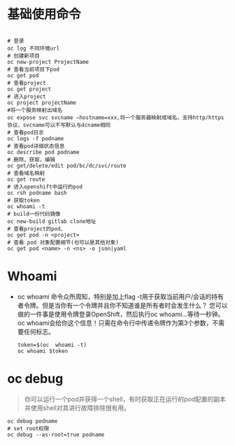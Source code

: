 # 基础使用命令

```shell

# 登录
oc log 不同环境url
# 创建新项目
oc new-project ProjectName
# 查看当前项目下pod
oc get pod
# 查看project
oc get project
# 进入project
oc project projectName
#将一个服务映射出域名
oc expose svc svcname –hostname=xxx,将一个服务器映射成域名，支持http/https协议，svcname可以不写默认与dcname相同 
# 查看pod日志
oc logs -f podname 
# 查看pod详细状态信息
oc describe pod podname 
# 删除，获取，编辑
oc get/delete/edit pod/bc/dc/svc/route 
# 查看域名映射
oc get route 
# 进入openshift中运行的pod
oc rsh podname bash 
# 获取token
oc whoami -t
# build一份代码镜像
oc new-build gitlab clone地址
# 查看project的pod、
oc get pod -n <project>
# 查看 pod 对象配置细节(也可以是其他对象)
oc get pod <name> -n <ns> -o json|yaml
```

# Whoami

* oc whoami 命令众所周知，特别是加上flag -t用于获取当前用户/会话的持有者令牌。但是当你有一个令牌并且你不知道谁是所有者时会发生什么？ 您可以做的一件事是使用令牌登录OpenShift，然后执行oc whoami...等待一秒钟。oc whoami会给你这个信息！只需在命令行中传递令牌作为第3个参数，不需要任何标志。

  ```shell
  token=$(oc  whoami -t)
  oc whoami $token
  ```

# oc debug

> 你可以运行一个pod并获得一个shell，有时获取正在运行的pod配置的副本并使用shell对其进行故障排除很有用。

``` shell
oc debug podname
# set root权限
oc debug --as-root=true podname
```

